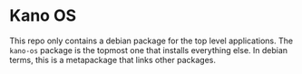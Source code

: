 # Kano OS

This repo only contains a debian package for the top level applications. The `kano-os`
package is the topmost one that installs everything else. In debian terms, this is a
metapackage that links other packages.
